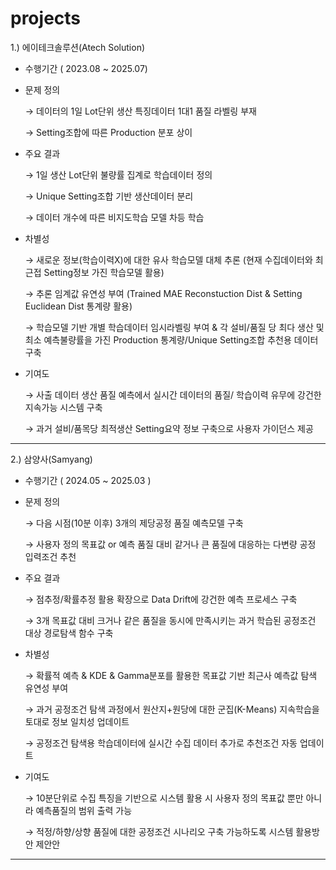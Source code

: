 # projects

1.)	에이테크솔루션(Atech Solution)
-	수행기간 ( 2023.08 ~ 2025.07)
-	문제 정의
  
    → 데이터의 1일 Lot단위 생산 특징데이터 1대1 품질 라벨링 부재
 	
    → Setting조합에 따른 Production 분포 상이
   
-	주요 결과
  
    → 1일 생산 Lot단위 불량률 집계로 학습데이터 정의
 	
    → Unique Setting조합 기반 생산데이터 분리
 	
    → 데이터 개수에 따른 비지도학습 모델 차등 학습
 	
-	차별성
  
    → 새로운 정보(학습이력X)에 대한 유사 학습모델 대체 추론 (현재 수집데이터와 최근접 Setting정보 가진 학습모델 활용)
   
    → 추론 임계값 유연성 부여  (Trained MAE Reconstuction Dist & Setting Euclidean Dist 통계량 활용)
   
    → 학습모델 기반 개별 학습데이터 임시라벨링 부여 & 각 설비/품질 당 최다 생산 및 최소 예측불량률을 가진 Production 통계량/Unique Setting조합 추천용 데이터 구축 
   
-	기여도
  
    → 사출 데이터 생산 품질 예측에서 실시간 데이터의 품질/ 학습이력 유무에 강건한 지속가능 시스템 구축
 	
    → 과거 설비/품목당 최적생산 Setting요약 정보 구축으로 사용자 가이던스 제공

---

2.)	삼양사(Samyang)
-	수행기간 ( 2024.05 ~ 2025.03 )
-	문제 정의
  
    → 다음 시점(10분 이후) 3개의 제당공정 품질 예측모델 구축
 	
    → 사용자 정의 목표값 or 예측 품질 대비 같거나 큰 품질에 대응하는 다변량 공정 입력조건 추천
 	
-	주요 결과
  
    → 점추정/확률추정 활용 확장으로 Data Drift에 강건한 예측 프로세스 구축 
 	
    → 3개 목표값 대비 크거나 같은 품질을 동시에 만족시키는 과거 학습된 공정조건 대상 경로탐색 함수 구축
 	
-	차별성
  
    → 확률적 예측 & KDE & Gamma분포를 활용한 목표값 기반 최근사 예측값 탐색 유연성 부여 
 	
    → 과거 공정조건 탐색 과정에서 원산지+원당에 대한 군집(K-Means) 지속학습을 토대로 정보 일치성 업데이트

    → 공정조건 탐색용 학습데이터에 실시간 수집 데이터 추가로 추천조건 자동 업데이트
 	
-	기여도

    → 10분단위로 수집 특징을 기반으로 시스템 활용 시 사용자 정의 목표값 뿐만 아니라 예측품질의 범위 출력 가능

    → 적정/하향/상향 품질에 대한 공정조건 시나리오 구축 가능하도록 시스템 활용방안 제안안  


---
